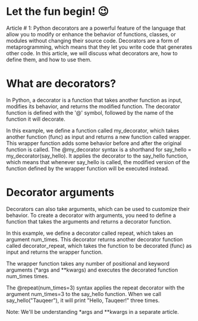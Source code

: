 
# **Let the fun begin!** 😉

Article # 1:
Python decorators are a powerful feature of the language that allow you to modify or enhance the behavior of functions, classes, or modules without changing their source code. Decorators are a form of metaprogramming, which means that they let you write code that generates other code.
In this article, we will discuss what decorators are, how to define them, and how to use them.

# **What are decorators?**

In Python, a decorator is a function that takes another function as input, modifies its behavior, and returns the modified function. The decorator function is defined with the '@' symbol, followed by the name of the function it will decorate.

In this example, we define a function called my_decorator, which takes another function (func) as input and returns a new function called wrapper. This wrapper function adds some behavior before and after the original function is called.
The @my_decorator syntax is a shorthand for say_hello = my_decorator(say_hello). It applies the decorator to the say_hello function, which means that whenever say_hello is called, the modified version of the function defined by the wrapper function will be executed instead.

# **Decorator arguments**

Decorators can also take arguments, which can be used to customize their behavior. To create a decorator with arguments, you need to define a function that takes the arguments and returns a decorator function.

In this example, we define a decorator called repeat, which takes an argument num_times. This decorator returns another decorator function called decorator_repeat, which takes the function to be decorated (func) as input and returns the wrapper function.

The wrapper function takes any number of positional and keyword arguments (*args and **kwargs) and executes the decorated function num_times times.

The @repeat(num_times=3) syntax applies the repeat decorator with the argument num_times=3 to the say_hello function. When we call say_hello("Tauqeer"), it will print "Hello, Tauqeer!" three times.

Note: We'll be understanding *args and **kwargs in a separate article.


